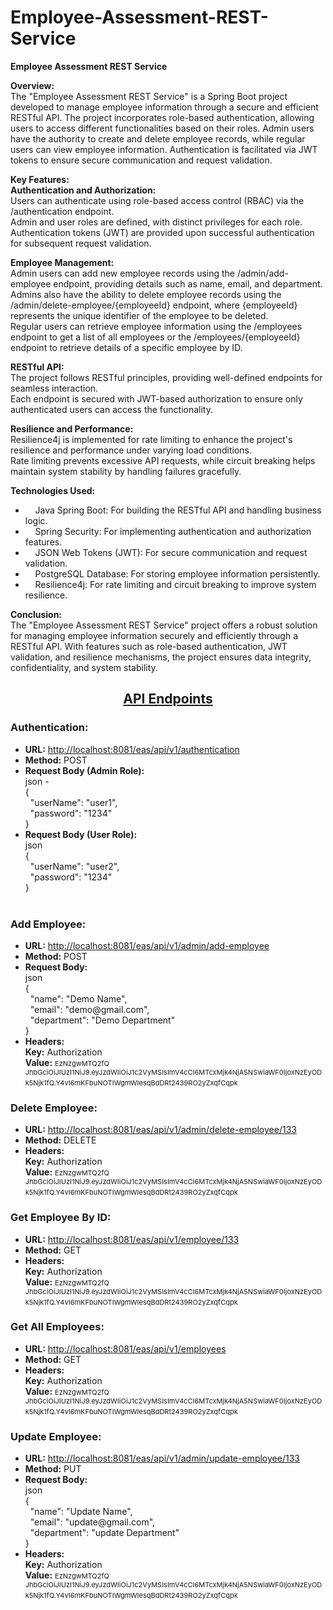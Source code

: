 # Employee-Assessment-REST-Service
<p><strong>Employee Assessment REST Service</strong></p>

<p><strong>Overview:</strong><br />
The &quot;Employee Assessment REST Service&quot; is a Spring Boot project developed to manage employee information through a secure and efficient RESTful API. The project incorporates role-based authentication, allowing users to access different functionalities based on their roles. Admin users have the authority to create and delete employee records, while regular users can view employee information. Authentication is facilitated via JWT tokens to ensure secure communication and request validation.</p>

<p><strong>Key Features:</strong><br />
<strong>Authentication and Authorization:</strong><br />
Users can authenticate using role-based access control (RBAC) via the /authentication endpoint.<br />
Admin and user roles are defined, with distinct privileges for each role.<br />
Authentication tokens (JWT) are provided upon successful authentication for subsequent request validation.</p>

<p><strong>Employee Management:</strong><br />
Admin users can add new employee records using the /admin/add-employee endpoint, providing details such as name, email, and department.<br />
Admins also have the ability to delete employee records using the /admin/delete-employee/{employeeId} endpoint, where {employeeId} represents the unique identifier of the employee to be deleted.<br />
Regular users can retrieve employee information using the /employees endpoint to get a list of all employees or the /employees/{employeeId} endpoint to retrieve details of a specific employee by ID.</p>

<p><strong>RESTful API:</strong><br />
The project follows RESTful principles, providing well-defined endpoints for seamless interaction.<br />
Each endpoint is secured with JWT-based authorization to ensure only authenticated users can access the functionality.</p>

<p><strong>Resilience and Performance:</strong><br />
Resilience4j is implemented for rate limiting to enhance the project&#39;s resilience and performance under varying load conditions.<br />
Rate limiting prevents excessive API requests, while circuit breaking helps maintain system stability by handling failures gracefully.</p>

<p><strong>Technologies Used:</strong></p>

<ul>
	<li>&nbsp;&nbsp; &nbsp;Java Spring Boot: For building the RESTful API and handling business logic.</li>
	<li>&nbsp;&nbsp; &nbsp;Spring Security: For implementing authentication and authorization features.</li>
	<li>&nbsp;&nbsp; &nbsp;JSON Web Tokens (JWT): For secure communication and request validation.</li>
	<li>&nbsp;&nbsp; &nbsp;PostgreSQL Database: For storing employee information persistently.</li>
	<li>&nbsp;&nbsp; &nbsp;Resilience4j: For rate limiting and circuit breaking to improve system resilience.</li>
</ul>

<p><strong>Conclusion:</strong><br />
The &quot;Employee Assessment REST Service&quot; project offers a robust solution for managing employee information securely and efficiently through a RESTful API. With features such as role-based authentication, JWT validation, and resilience mechanisms, the project ensures data integrity, confidentiality, and system stability.</p>


<h2 style="text-align:center"><strong><u>API Endpoints</u></strong></h2>

<h3><strong>Authentication:</strong></h3>

<ul>
	<li><strong>URL:</strong> <a href="http://localhost:8081/eas/api/v1/authentication" target="_new">http://localhost:8081/eas/api/v1/authentication</a></li>
	<li><strong>Method:</strong> POST</li>
	<li><strong>Request Body (Admin Role):</strong><br />
	json -<br />
	{<br />
	&nbsp; &quot;userName&quot;: &quot;user1&quot;,<br />
	&nbsp; &quot;password&quot;: &quot;1234&quot;<br />
	}</li>
	<li><strong>Request Body (User Role):</strong><br />
	json<br />
	{<br />
	&nbsp; &quot;userName&quot;: &quot;user2&quot;,<br />
	&nbsp; &quot;password&quot;: &quot;1234&quot;<br />
	}<br />
	&nbsp;</li>
</ul>

<h3><strong>Add Employee:</strong></h3>

<ul>
	<li><strong>URL:</strong> <a href="http://localhost:8081/eas/api/v1/admin/add-employee" target="_new">http://localhost:8081/eas/api/v1/admin/add-employee</a></li>
	<li><strong>Method:</strong> POST</li>
	<li><strong>Request Body:</strong><br />
	json<br />
	{<br />
	&nbsp; &quot;name&quot;: &quot;Demo Name&quot;,<br />
	&nbsp; &quot;email&quot;: &quot;demo@gmail.com&quot;,<br />
	&nbsp; &quot;department&quot;: &quot;Demo Department&quot;<br />
	}</li>
	<li><strong>Headers:<br />
	Key:</strong> Authorization<br />
	<strong>Value:</strong>&nbsp;<span style="font-size:11px">EzNzgwMTQ2fQ JhbGciOiJIUzI1NiJ9.eyJzdWIiOiJ1c2VyMSIsImV4cCI6MTcxMjk4NjA5NSwiaWF0IjoxNzEyODk5Njk1fQ.Y4vI6mKFbuNOTIWgmWIesqBdDRt2439RO2yZxqfCqpk</span>&nbsp; &nbsp; &nbsp; &nbsp; &nbsp; &nbsp; &nbsp; &nbsp; &nbsp;</li>
</ul>

<h3><strong>Delete Employee:</strong></h3>

<ul>
	<li><strong>URL:</strong> <a href="http://localhost:8081/eas/api/v1/admin/delete-employee/{employeeID}" target="_new">http://localhost:8081/eas/api/v1/admin/delete-employee/133</a></li>
	<li><strong>Method:</strong> DELETE</li>
	<li><strong>Headers:</strong><br />
	<strong>Key:</strong> Authorization<br />
	<strong>Value:</strong>&nbsp;<span style="font-size:11px">EzNzgwMTQ2fQ JhbGciOiJIUzI1NiJ9.eyJzdWIiOiJ1c2VyMSIsImV4cCI6MTcxMjk4NjA5NSwiaWF0IjoxNzEyODk5Njk1fQ.Y4vI6mKFbuNOTIWgmWIesqBdDRt2439RO2yZxqfCqpk</span>&nbsp;</li>
</ul>

<h3><strong>Get Employee By ID:</strong></h3>

<ul>
	<li><strong>URL:</strong> <a href="http://localhost:8081/eas/api/v1/employees/{employeeID}" target="_new">http://localhost:8081/eas/api/v1/employee/133</a></li>
	<li><strong>Method:</strong> GET</li>
	<li><strong>Headers:</strong><br />
	<strong>Key:</strong> Authorization<br />
	<strong>Value:</strong>&nbsp;<span style="font-size:11px">EzNzgwMTQ2fQ JhbGciOiJIUzI1NiJ9.eyJzdWIiOiJ1c2VyMSIsImV4cCI6MTcxMjk4NjA5NSwiaWF0IjoxNzEyODk5Njk1fQ.Y4vI6mKFbuNOTIWgmWIesqBdDRt2439RO2yZxqfCqpk</span>&nbsp;</li>
</ul>

<h3><strong>Get All Employees:</strong></h3>

<ul>
	<li><strong>URL:</strong> <a href="http://localhost:8081/eas/api/v1/employees" target="_new">http://localhost:8081/eas/api/v1/employees</a></li>
	<li><strong>Method:</strong> GET</li>
	<li><strong>Headers:<br />
	Key:</strong> Authorization<br />
	<strong>Value:</strong>&nbsp;<span style="font-size:11px">EzNzgwMTQ2fQ JhbGciOiJIUzI1NiJ9.eyJzdWIiOiJ1c2VyMSIsImV4cCI6MTcxMjk4NjA5NSwiaWF0IjoxNzEyODk5Njk1fQ.Y4vI6mKFbuNOTIWgmWIesqBdDRt2439RO2yZxqfCqpk</span>&nbsp;</li>
</ul>


<h3><strong>Update Employee:</strong></h3>

<ul>
	<li><strong>URL:</strong> <a href="http://localhost:8081/eas/api/v1/admin/update-employee/{employeeID}" target="_new">http://localhost:8081/eas/api/v1/admin/update-employee/133</a></li>
	<li><strong>Method:</strong> PUT</li>
	<li><strong>Request Body:</strong><br />
	json<br />
	{<br />
	&nbsp; &quot;name&quot;: &quot;Update Name&quot;,<br />
	&nbsp; &quot;email&quot;: &quot;update@gmail.com&quot;,<br />
	&nbsp; &quot;department&quot;: &quot;update Department&quot;<br />
	}</li>
	<li><strong>Headers:<br />
	Key:</strong> Authorization<br />
	<strong>Value:</strong>&nbsp;<span style="font-size:11px">EzNzgwMTQ2fQ JhbGciOiJIUzI1NiJ9.eyJzdWIiOiJ1c2VyMSIsImV4cCI6MTcxMjk4NjA5NSwiaWF0IjoxNzEyODk5Njk1fQ.Y4vI6mKFbuNOTIWgmWIesqBdDRt2439RO2yZxqfCqpk</span>&nbsp; &nbsp; &nbsp; &nbsp; &nbsp; &nbsp; &nbsp; &nbsp; &nbsp;</li>
</ul>
